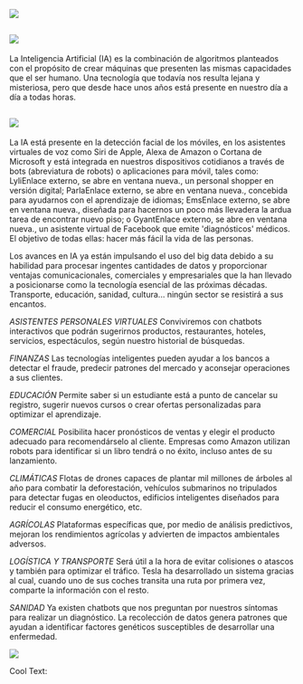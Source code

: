 ![](http://r73.cooltext.com/rendered/cooltext316356997428009.png)

## ![](http://r52.cooltext.com/rendered/cooltext316467165062792.png)
La Inteligencia Artificial (IA) es la combinación de algoritmos planteados con el propósito de crear máquinas que presenten las mismas capacidades que el ser humano. Una tecnología que todavía nos resulta lejana y misteriosa, pero que desde hace unos años está presente en nuestro día a día a todas horas.
## ![](http://r74.cooltext.com/rendered/cooltext316467525411713.png)
La IA está presente en la detección facial de los móviles, en los asistentes virtuales de voz como Siri de Apple, Alexa de Amazon o Cortana de Microsoft y está integrada en nuestros dispositivos cotidianos a través de bots (abreviatura de robots) o aplicaciones para móvil, tales como: LyliEnlace externo, se abre en ventana nueva., un personal shopper en versión digital; ParlaEnlace externo, se abre en ventana nueva., concebida para ayudarnos con el aprendizaje de idiomas; EmsEnlace externo, se abre en ventana nueva., diseñada para hacernos un poco más llevadera la ardua tarea de encontrar nuevo piso; o GyantEnlace externo, se abre en ventana nueva., un asistente virtual de Facebook que emite 'diagnósticos' médicos. El objetivo de todas ellas: hacer más fácil la vida de las personas.

Los avances en IA ya están impulsando el uso del big data debido a su habilidad para procesar ingentes cantidades de datos y proporcionar ventajas comunicacionales, comerciales y empresariales que la han llevado a posicionarse como la tecnología esencial de las próximas décadas. Transporte, educación, sanidad, cultura... ningún sector se resistirá a sus encantos.

*ASISTENTES PERSONALES VIRTUALES* 
Conviviremos con chatbots interactivos que podrán sugerirnos productos, restaurantes, hoteles, servicios, espectáculos, según nuestro historial de búsquedas.

*FINANZAS* 
Las tecnologías inteligentes pueden ayudar a los bancos a detectar el fraude, predecir patrones del mercado y aconsejar operaciones a sus clientes.

*EDUCACIÓN* 
Permite saber si un estudiante está a punto de cancelar su registro, sugerir nuevos cursos o crear ofertas personalizadas para optimizar el aprendizaje.

*COMERCIAL* 
Posibilita hacer pronósticos de ventas y elegir el producto adecuado para recomendárselo al cliente. Empresas como Amazon utilizan robots para identificar si un libro tendrá o no éxito, incluso antes de su lanzamiento.

*CLIMÁTICAS*
Flotas de drones capaces de plantar mil millones de árboles al año para combatir la deforestación, vehículos submarinos no tripulados para detectar fugas en oleoductos, edificios inteligentes diseñados para reducir el consumo energético, etc.

*AGRÍCOLAS*
Plataformas específicas que, por medio de análisis predictivos, mejoran los rendimientos agrícolas y advierten de impactos ambientales adversos.

*LOGÍSTICA Y TRANSPORTE*
Será útil a la hora de evitar colisiones o atascos y también para optimizar el tráfico. Tesla ha desarrollado un sistema gracias al cual, cuando uno de sus coches transita una ruta por primera vez, comparte la información con el resto.

*SANIDAD*
Ya existen chatbots que nos preguntan por nuestros síntomas para realizar un diagnóstico. La recolección de datos genera patrones que ayudan a identificar factores genéticos susceptibles de desarrollar una enfermedad.

![](https://www.iberdrola.com/wcorp/gc/prod/es_ES/comunicacion/inteligencia_artificial_1_res/Inteligencia_746x419.jpeg)

<a href="http://cooltext.com" target="_top"><img src="https://cooltext.com/images/ct_pixel.gif" width="80" height="15" alt="Cool Text: Logo and Graphics Generator" border="0" /></a>

